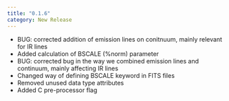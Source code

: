 ```yaml
---
title: "0.1.6"
category: New Release
---
```

- BUG: corrected addition of emission lines on conitnuum, mainly relevant for IR lines
- Added calculation of BSCALE (%norm) parameter
- BUG: corrected bug in the way we combined emission lines and continuum, mainly affecting IR lines
- Changed way of defining BSCALE keyword in FITS files
- Removed unused data type attributes
- Added C pre-processor flag
